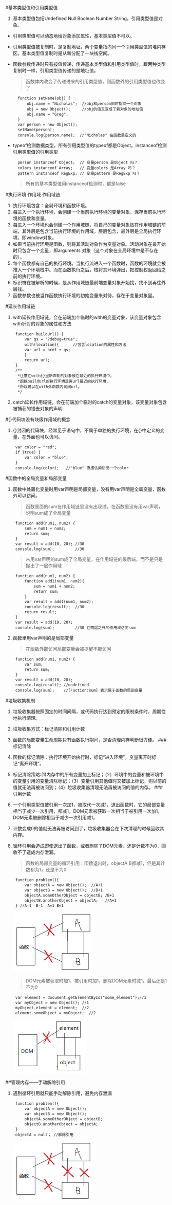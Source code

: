 #基本类型值和引用类型值
1. 基本类型值包括Undefined Null Boolean Number String。引用类型值是对象。
- 引用类型值可以动态地给对象添加属性，基本类型值不可以。
- 引用类型值被复制时，是复制地址，两个变量指向同一个引用类型值的堆内存区。基本类型值复制时是从新分配了一块栈空间。
- 函数参数传递时只有按值传递，传递基本类型值和引用类型值时，跟两种类型复制时一样，引用类型值传递的是地址值。

    > 函数体内改变了传递进来的引用类型值，则函数外的引用类型值也改变了

    	function setName(obj) {
			obj.name = "Nicholas";  //obj和person同时指向一个对象
			obj = new Object();     //obj的值又变成了新对象的地址值
			obj.name = "Greg";
		}
		var person = new Object();
		setName(person);
		console.log(person.name);  //"Nicholas" 在函数里定义的

- typeof检测数据类型，所有引用类型值的typeof都是Object。instanceof检测引用类型值的引用类型

		person instanceof Object;  // 变量person 是Object 吗？
		colors instanceof Array;   // 变量colors 是Array 吗？
		pattern instanceof RegExp; // 变量pattern 是RegExp 吗？
    > 所有的基本类型值用instanceof检测时，都是false
    
#执行环境 作用域 作用域链
1. 执行环境包含：全局环境和函数环境。
2. 每进入一个执行环境，会创建一个当前执行环境的变量对象，保存当前执行环境的函数和变量。
3. 每进入一个环境也会创建一个作用域链，将自己的变量对象放在作用域链的前端，其外层是包含当前执行环境的作用域，层层包含，最外层是全局执行环境，即window对象。
4. 如果当前执行环境是函数，则将其活动对象作为变量对象。活动对象在最开始时只包含一个变量，即arguments 对象（这个对象在全局环境中是不存在的）。
5. 每个函数都有自己的执行环境。当执行流进入一个函数时，函数的环境就会被推入一个环境栈中。而在函数执行之后，栈将其环境弹出，把控制权返回给之前的执行环境。
6. 标识符在被解析的时候，是从作用域链最前端变量对象开始找，找不到再往外层找。
7. 函数参数也被当作函数执行环境的初始变量来对待，存在于变量对象里。

#延长作用域链
1. with延长作用域链，会在前端加个临时的with的变量对象，该变量对象包含with针对的对象的属性和方法

		function buildUrl() {
			var qs = "?debug=true";
			with(location){      //包含location的属性和方法
			var url = href + qs;   
			}
			return url;
		}
		/**
		 *注意在with{}里新声明的对象放在最近的执行环境中，
		 *函数buildUrl的执行环境是离url最近的执行环境，
		 *所以可以在with外函数内访问url。
		 */
2. catch延长作用域链，会在前端加个临时的catch的变量对象，该变量对象包含被捕获的错去对象的声明

#{}代码块没有块级作用域的概念
1. {}封闭的代码块，经常见于语句中，不属于单独的执行环境，在{}中定义的变量，在外面也可以访问。

		var color = "red";
		if (true) {
			var color = "blue";
		}
		console.log(color);   //"blue" 直接访问后面一个color

#函数中的全局变量和局部变量
1. 函数中处置化变量时用var声明是局部变量，没有用var声明是全局变量，函数外可以访问。

	> 函数里面的sum在作用域链里没有出现过，在函数里没有用var声明，说明sum成了全局变量

		function add(num1, num2) {
    		sum = num1 + num2;
    		return sum;
		}
		var result = add(10, 20); //30
		console.log(sum);         //30

	> 未用var声明的sum成了全局变量，在作用域链的最后端，而不是只是抛出了一层作用域
	
		function add(num1, num2) {
	    	function add1(num1, num2){
	        	sum = num1 + num2;
	        	return sum;
	    	}
	    	var result = add1(num1, num2);
	    	console.log(result);  //30
	    	return result;
		}
		var result = add(10, 20);
		console.log(sum);         //30 在两层之外的作用域访问sum

2. 函数里用var声明的是局部变量

	> 在函数外部访问局部变量会被提醒不能访问
	
		function add(num1, num2) {
	    	var sum;
	    	return sum;
		}
		var result = add(10, 20); 
		console.log(result); //undefined
		console.log(sum);    //[Fuction:sum] 表示属于函数的局部变量

#垃圾收集机制
1. 垃圾收集器按照固定的时间间隔，或代码执行达到预定的限制条件时，周期性地执行清理。
2. 垃圾收集方式：标记清除和引用计数
3. 函数的局部变量生命周期只有函数执行期间，是否清理内存判断很方便。
###标记清除
1. 函数的标记清除：执行环境开始执行时，标记“进入环境”，变量离开时标记“离开环境”。
2. 标记清除策略:(1)内存中的所有变量加上标记；（2）环境中的变量和被环境中的变量引用的变量清除标记；（3）变量引用其他值时又被加上标记，则以前的值就无法再被访问到；（4）垃圾收集器清理无法再被访问的值的内存。
###引用计数
1. 一个引用类型值被引用一次加1，被取代一次减1，退出函数时，它的局部变量相当于减少一次引用，都减1，DOM元素被获取一次相当于被引用一次加1，DOM元素被删除相当于减少一次引用减1。
2. 计数变成0的值就无法再被访问到了，垃圾收集器会在下次清理的时候回收其内存。
3. 循环引用会造成即使退出了函数，或者删除了DOM元素，还是计数不为0，回收不了造成内存泄漏。

	> 函数的局部变量的循环引用：函数退出时，objectA B都减1，但是其计数都为1，还是不为0

		function problem(){
			var objectA = new Object();  //A+1
			var objectB = new Object();  //B+1
			objectA.someOtherObject = objectB; /B+1
			objectB.anotherObject = objectA;   //A+1
		} //A-1  B-1  A=1 B=1
	
	![](referenceCounting-function.png)
	
	> DOM元素被获取时加1，被引用时加1，删除DOM元素时减1，最后还是1不为0

		var element = document.getElementById("some_element");//1
		var myObject = new Object(); //1
		myObject.element = element;  //2
		element.someObject = myObject;  //2

	![](referenceCounting-dom.png)

##管理内存——手动解除引用
1. 遇到循环引用就只能手动解除引用，避免内存泄漏

		function problem(){
			var objectA = new Object(); 
			var objectB = new Object(); 
			objectA.someOtherObject = objectB; 
			objectB.anotherObject = objectA; 
		} 
		objectA = null； //解除引用

    ![](dereferencing.png)